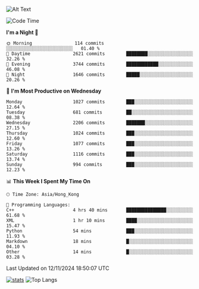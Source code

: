 ![Alt Text](https://media.tenor.com/3Gehha8RO-sAAAAC/goose-dance.gif)

<!--START_SECTION:waka-->
![Code Time](http://img.shields.io/badge/Code%20Time-344%20hrs%2011%20mins-blue)

**I'm a Night 🦉** 

```text
🌞 Morning                114 commits         ░░░░░░░░░░░░░░░░░░░░░░░░░   01.40 % 
🌆 Daytime                2621 commits        ████████░░░░░░░░░░░░░░░░░   32.26 % 
🌃 Evening                3744 commits        ████████████░░░░░░░░░░░░░   46.08 % 
🌙 Night                  1646 commits        █████░░░░░░░░░░░░░░░░░░░░   20.26 % 
```
📅 **I'm Most Productive on Wednesday** 

```text
Monday                   1027 commits        ███░░░░░░░░░░░░░░░░░░░░░░   12.64 % 
Tuesday                  681 commits         ██░░░░░░░░░░░░░░░░░░░░░░░   08.38 % 
Wednesday                2206 commits        ███████░░░░░░░░░░░░░░░░░░   27.15 % 
Thursday                 1024 commits        ███░░░░░░░░░░░░░░░░░░░░░░   12.60 % 
Friday                   1077 commits        ███░░░░░░░░░░░░░░░░░░░░░░   13.26 % 
Saturday                 1116 commits        ███░░░░░░░░░░░░░░░░░░░░░░   13.74 % 
Sunday                   994 commits         ███░░░░░░░░░░░░░░░░░░░░░░   12.23 % 
```


📊 **This Week I Spent My Time On** 

```text
🕑︎ Time Zone: Asia/Hong_Kong

💬 Programming Languages: 
C++                      4 hrs 40 mins       ███████████████░░░░░░░░░░   61.68 % 
XML                      1 hr 10 mins        ████░░░░░░░░░░░░░░░░░░░░░   15.47 % 
Python                   54 mins             ███░░░░░░░░░░░░░░░░░░░░░░   11.93 % 
Markdown                 18 mins             █░░░░░░░░░░░░░░░░░░░░░░░░   04.10 % 
Other                    14 mins             █░░░░░░░░░░░░░░░░░░░░░░░░   03.28 % 
```


 Last Updated on 12/11/2024 18:50:07 UTC
<!--END_SECTION:waka-->
[![stats](https://github-readme-stats-rose-phi.vercel.app/api?username=jxncted&count_private=true)](https://github.com/jxncted/github-readme-stats)
![Top Langs](https://github-readme-stats-rose-phi.vercel.app/api/top-langs/?username=jxncted\&layout=compact&hide=c,assembly,jupyter%20notebook)
